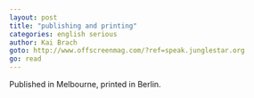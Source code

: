 ```yaml
---
layout: post
title: "publishing and printing"
categories: english serious
author: Kai Brach
goto: http://www.offscreenmag.com/?ref=speak.junglestar.org
go: read
---
```

Published in Melbourne, printed in Berlin.
